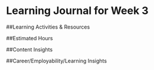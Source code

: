 # Learning Journal for Week 3

##Learning Activities & Resources

##Estimated Hours

##Content Insights

##Career/Employability/Learning Insights
